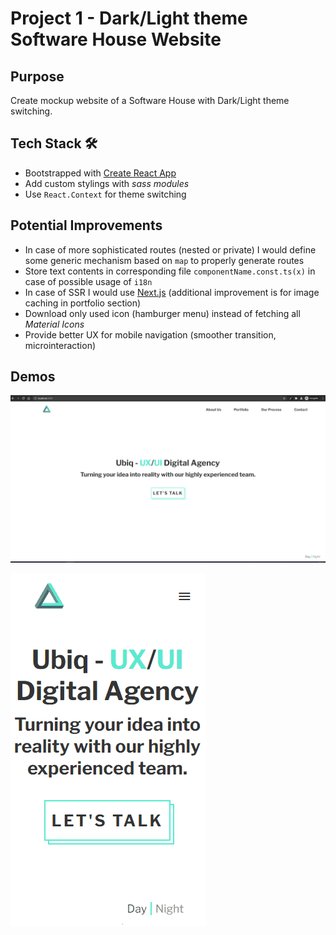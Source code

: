 # Project 1 - Dark/Light theme Software House Website

## Purpose

Create mockup website of a Software House with Dark/Light theme switching.

## Tech Stack :hammer_and_wrench:

- Bootstrapped with [Create React App](https://github.com/facebook/create-react-app)
- Add custom stylings with _sass modules_
- Use `React.Context` for theme switching

## Potential Improvements

- In case of more sophisticated routes (nested or private) I would define some generic mechanism based on `map` to properly generate routes
- Store text contents in corresponding file `componentName.const.ts(x)` in case of possible usage of `i18n`
- In case of SSR I would use [Next.js](https://github.com/vercel/next.js) (additional improvement is for image caching in portfolio section)
- Download only used icon (hamburger menu) instead of fetching all _Material Icons_
- Provide better UX for mobile navigation (smoother transition, microinteraction)

## Demos

![Dark Light UI Desktop](desktop_version.gif)

![Dark Light UI Mobile](mobile_version.gif)
